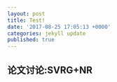 ```yaml
---
layout: post
title: Test!
date: '2017-08-25 17:05:13 +0000'
categories: jekyll update
published: true
---
```

## 论文讨论:SVRG+NR

